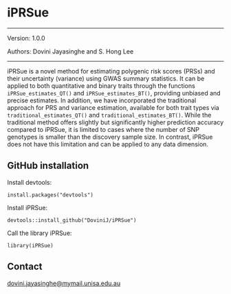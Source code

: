 # iPRSue
---

Version: 1.0.0

Authors: Dovini Jayasinghe and S. Hong Lee

---

iPRSue is a novel method for estimating polygenic risk scores (PRSs) and their uncertainty (variance) using GWAS summary statistics. It can be applied to both quantitative and binary traits through the functions ```iPRSue_estimates_QT()``` and ```iPRSue_estimates_BT()```, providing unbiased and precise estimates. In addition, we have incorporated the traditional approach for PRS and variance estimation, available for both trait types via ```traditional_estimates_QT()``` and ```traditional_estimates_BT()```. While the traditional method offers slightly but significantly higher prediction accuracy compared to iPRSue, it is limited to cases where the number of SNP genotypes is smaller than the discovery sample size. In contrast, iPRSue does not have this limitation and can be applied to any data dimension.


## GitHub installation

Install devtools:
```
install.packages("devtools")
```
Install iPRSue:
```
devtools::install_github("DoviniJ/iPRSue")
```
Call the library iPRSue:
```
library(iPRSue)
```

## Contact
dovini.jayasinghe@mymail.unisa.edu.au
